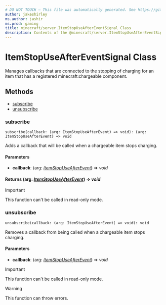 ```yaml
---
# DO NOT TOUCH — This file was automatically generated. See https://github.com/mojang/minecraftapidocsgenerator to modify descriptions, examples, etc.
author: jakeshirley
ms.author: jashir
ms.prod: gaming
title: minecraft/server.ItemStopUseAfterEventSignal Class
description: Contents of the @minecraft/server.ItemStopUseAfterEventSignal class.
---
```

# ItemStopUseAfterEventSignal Class

Manages callbacks that are connected to the stopping of charging for an item that has a registered minecraft:chargeable component.

## Methods
- [subscribe](#subscribe)
- [unsubscribe](#unsubscribe)

### **subscribe**
`
subscribe(callback: (arg: ItemStopUseAfterEvent) => void): (arg: ItemStopUseAfterEvent) => void
`

Adds a callback that will be called when a chargeable item stops charging.

#### **Parameters**
- **callback**: (arg: [*ItemStopUseAfterEvent*](ItemStopUseAfterEvent.md)) => *void*

#### **Returns** (arg: [*ItemStopUseAfterEvent*](ItemStopUseAfterEvent.md)) => *void*

> [!IMPORTANT]
> This function can't be called in read-only mode.

### **unsubscribe**
`
unsubscribe(callback: (arg: ItemStopUseAfterEvent) => void): void
`

Removes a callback from being called when a chargeable item stops charging.

#### **Parameters**
- **callback**: (arg: [*ItemStopUseAfterEvent*](ItemStopUseAfterEvent.md)) => *void*

> [!IMPORTANT]
> This function can't be called in read-only mode.

> [!WARNING]
> This function can throw errors.
